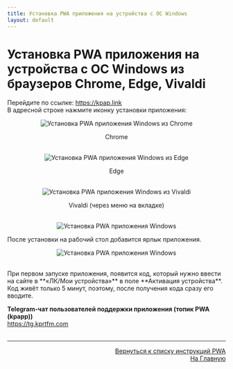 ```yaml
---
title: Установка PWA приложения на устройства с ОС Windows
layout: default
---
```


# Установка PWA приложения на устройства с ОС Windows из браузеров Chrome, Edge, Vivaldi

Перейдите по ссылке: 
<a href="https://kpap.link" target="_blank" rel="noopener noreferrer">https://kpap.link</a>  
В адресной строке нажмите иконку установки приложения:
<p style="text-align: center;">
  <img src="https://lazykpub.github.io/Lazykpub/assets/images/pwa_win_chrome_1.jpeg" alt="Установка PWA приложения Windows из Chrome" style="max-width: 100%; height: auto; cursor: pointer;" onclick="this.style.maxWidth = this.style.maxWidth === '100%' ? '100vw' : '100%';">
</p>
<div style="text-align: center;">Chrome</div><br>
<p style="text-align: center;">
  <img src="https://lazykpub.github.io/Lazykpub/assets/images/pwa_win_edge_2.jpeg" alt="Установка PWA приложения Windows из Edge" style="max-width: 100%; height: auto; cursor: pointer;" onclick="this.style.maxWidth = this.style.maxWidth === '100%' ? '100vw' : '100%';">
</p>
<div style="text-align: center;">Edge</div> <br>
<p style="text-align: center;">
  <img src="https://lazykpub.github.io/Lazykpub/assets/images/pwa_win_vivaldi_3.jpeg" alt="Установка PWA приложения Windows из Vivaldi" style="max-width: 100%; height: auto; cursor: pointer;" onclick="this.style.maxWidth = this.style.maxWidth === '100%' ? '100vw' : '100%';">
</p>
<div style="text-align: center;">Vivaldi (через меню на вкладке)</div><br>
<p style="text-align: center;">
  <img src="https://lazykpub.github.io/Lazykpub/assets/images/pwa_win_4.jpeg" alt="Установка PWA приложения Windows" style="max-width: 100%; height: auto; cursor: pointer;" onclick="this.style.maxWidth = this.style.maxWidth === '100%' ? '100vw' : '100%';">
</p>
После установки на рабочий стол добавится ярлык приложения.
<p style="text-align: center;">
  <img src="https://lazykpub.github.io/Lazykpub/assets/images/pwa_win_5.jpeg" alt="Установка PWA приложения Windows" style="max-width: 100%; height: auto; cursor: pointer;" onclick="this.style.maxWidth = this.style.maxWidth === '100%' ? '100vw' : '100%';">
</p><br>
При первом запуске приложения, появится код, который нужно ввести на сайте в **«ЛК/Мои устройства»** в поле **Активация устройства**. Код живёт только 5 минут, поэтому, после получения кода сразу его вводите.<br>

**Telegram-чат пользователей поддержки приложения (топик PWA (kpapp))**  
<a href="https://tg.kprtfm.com" target="_blank" rel="noopener noreferrer">https://tg.kprtfm.com</a> <br><br>

---
<p  align="right"><a href="https://lazykpub.github.io/Lazykpub/pages/pwa">Вернуться к списку инструкций PWA</a><br>
<a href="https://lazykpub.github.io/Lazykpub">На Главную</a></p>
